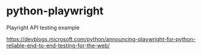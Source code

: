 # python-playwright
Playright API testing example

https://devblogs.microsoft.com/python/announcing-playwright-for-python-reliable-end-to-end-testing-for-the-web/

